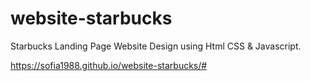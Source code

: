 # website-starbucks
 Starbucks Landing Page Website Design using Html CSS & Javascript.
 
 https://sofia1988.github.io/website-starbucks/#
